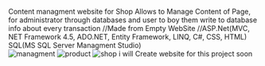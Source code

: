 Content managment website for Shop Allows to Manage Content of Page, for administrator through databases and user to boy them write to database info about every transaction 
//Made from Empty WebSite 
//ASP.Net(MVC, NET Framework 4.5, ADO.NET, Entity Framework, LINQ, C#, CSS, HTML) SQL(MS SQL Server Managment Studio)  
![managment](https://user-images.githubusercontent.com/33204772/36478140-000fa50a-1704-11e8-8df8-045428f05207.png) 
![product](https://user-images.githubusercontent.com/33204772/36478141-0030ae4e-1704-11e8-92a3-3797c90e1125.png) 
![shop](https://user-images.githubusercontent.com/33204772/36478143-004c0266-1704-11e8-81ac-274db928ad32.png) 
i will Create website for this project soon
